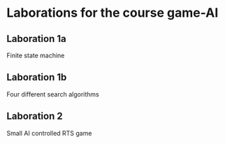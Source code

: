 # Laborations for the course game-AI

## Laboration 1a
Finite state machine

## Laboration 1b
Four different search algorithms


## Laboration 2
Small AI controlled RTS game
